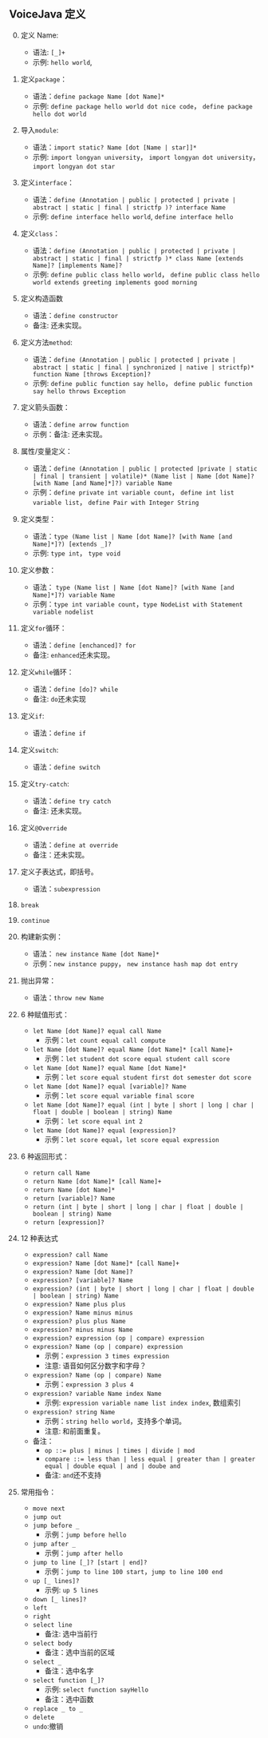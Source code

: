 ## VoiceJava 定义

0.  定义 Name:
    - 语法: `[_]+`
    - 示例: `hello world`,
1.  定义`package`：
    - 语法：`define package Name [dot Name]*`
    - 示例: `define package hello world dot nice code`， `define package hello dot world`
2.  导入`module`:
    - 语法：`import static? Name [dot [Name | star]]*`
    - 示例: `import longyan university`， `import longyan dot university`， `import longyan dot star`
3.  定义`interface`：
    - 语法：`define (Annotation | public | protected | private | abstract | static | final | strictfp )? interface Name`
    - 示例: `define interface hello world`, `define interface hello`
4.  定义`class`：
    - 语法：`define (Annotation | public | protected | private | abstract | static | final | strictfp )* class Name [extends Name]? [implements Name]?`
    - 示例: `define public class hello world`， `define public class hello world extends greeting implements good morning`
5.  定义构造函数
    - 语法：`define constructor`
    - 备注: 还未实现。
6.  定义方法`method`:
    - 语法：`define (Annotation | public | protected | private | abstract | static | final | synchronized | native | strictfp)* function Name [throws Exception]?`
    - 示例: `define public function say hello`， `define public function say hello throws Exception`
7.  定义箭头函数：
    - 语法：`define arrow function`
    - 示例：备注: 还未实现。
8.  属性/变量定义：
    - 语法：`define (Annotation | public | protected |private | static | final | transient | volatile)* (Name list | Name [dot Name]? [with Name [and Name]*]?) variable Name`
    - 示例：`define private int variable count`， `define int list variable list`， `define Pair with Integer String`
9.  定义类型：

    - 语法：`type (Name list | Name [dot Name]? [with Name [and Name]*]?) [extends _]?`
    - 示例: `type int`， `type void`

10. 定义参数：

    - 语法： `type (Name list | Name [dot Name]? [with Name [and Name]*]?) variable Name`
    - 示例：`type int variable count`，`type NodeList with Statement variable nodelist`

11. 定义`for`循环：

    - 语法：`define [enchanced]? for`
    - 备注: `enhanced`还未实现。

12. 定义`while`循环：

    - 语法：`define [do]? while`
    - 备注: `do`还未实现

13. 定义`if`:

    - 语法：`define if`

14. 定义`switch`:

    - 语法：`define switch`

15. 定义`try-catch`:

    - 语法：`define try catch`
    - 备注: 还未实现。

16. 定义`@Override`

    - 语法：`define at override`
    - 备注：还未实现。

17. 定义子表达式，即括号。

    - 语法：`subexpression`

18. `break`

19. `continue`

20. 构建新实例：

    - 语法： `new instance Name [dot Name]*`
    - 示例：`new instance puppy`， `new instance hash map dot entry`

21. 抛出异常：

    - 语法：`throw new Name`

22. 6 种赋值形式：

    - `let Name [dot Name]? equal call Name`
      - 示例：`let count equal call compute`
    - `let Name [dot Name]? equal Name [dot Name]* [call Name]+`
      - 示例：`let student dot score equal student call score`
    - `let Name [dot Name]? equal Name [dot Name]*`
      - 示例：`let score equal student first dot semester dot score`
    - `let Name [dot Name]? equal [variable]? Name`
      - 示例：`let score equal variable final score`
    - `let Name [dot Name]? equal (int | byte | short | long | char | float | double | boolean | string) Name`
      - 示例： `let score equal int 2`
    - `let Name [dot Name]? equal [expression]?`
      - 示例：`let score equal`，`let score equal expression`

23. 6 种返回形式：

    - `return call Name`
    - `return Name [dot Name]* [call Name]+`
    - `return Name [dot Name]*`
    - `return [variable]? Name`
    - `return (int | byte | short | long | char | float | double | boolean | string) Name`
    - `return [expression]?`

24. 12 种表达式

    - `expression? call Name`
    - `expression? Name [dot Name]* [call Name]+`
    - `expression? Name [dot Name]?`
    - `expression? [variable]? Name`
    - `expression? (int | byte | short | long | char | float | double | boolean | string) Name`
    - `expression? Name plus plus`
    - `expression? Name minus minus`
    - `expression? plus plus Name`
    - `expression? minus minus Name`
    - `expression? expression (op | compare) expression`
    - `expression? Name (op | compare) expression`
      - 示例：`expression 3 times expression`
      - 注意: 语音如何区分数字和字母？
    - `expression? Name (op | compare) Name`
      - 示例：`expression 3 plus 4`
    - `expression? variable Name index Name`
      - 示例: `expression variable name list index index`, 数组索引
    - `expression? string Name`
      - 示例：`string hello world`，支持多个单词。
      - 注意: 和前面重复。
    - 备注：
      - `op ::= plus | minus | times | divide | mod`
      - `compare ::= less than | less equal | greater than | greater equal | double equal | and | doube and`
      - 备注: `and`还不支持

25. 常用指令：
    - `move next`
    - `jump out`
    - `jump before _`
      - 示例：`jump before hello`
    - `jump after _`
      - 示例：`jump after hello`
    - `jump to line [_]? [start | end]?`
      - 示例：`jump to line 100 start`，`jump to line 100 end`
    - `up [_ lines]?`
      - 示例: `up 5 lines`
    - `down [_ lines]?`
    - `left`
    - `right`
    - `select line`
      - 备注: 选中当前行
    - `select body`
      - 备注：选中当前的区域
    - `select _`
      - 备注：选中名字
    - `select function [_]? `
      - 示例: `select function sayHello`
      - 备注：选中函数
    - `replace _ to _`
    - `delete`
    - `undo`:撤销
